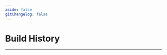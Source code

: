 ```yaml
---
aside: false
gitChangelog: false
---
```


<script setup>
    import BuildHistory from './BuildHistory.vue'
</script>

# Build History

<hr>

<ClientOnly>
    <BuildHistory/>
</ClientOnly>
